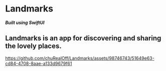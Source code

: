 # Landmarks 
***Built using SwiftUI***
## Landmarks is an app for discovering and sharing the lovely places. 

https://github.com/chuRealOff/Landmarks/assets/98746743/51649e63-cd84-4708-8aae-a133d9679f61



